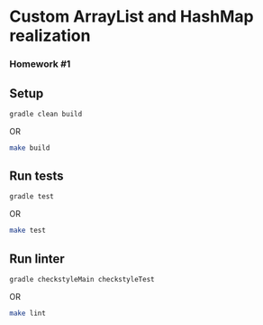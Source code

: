 # Custom ArrayList and HashMap realization

### Homework #1

## Setup

```bash
gradle clean build
```
OR
```bash
make build
```

## Run tests

```bash
gradle test
```
OR
```bash
make test
```

## Run linter

```bash
gradle checkstyleMain checkstyleTest
```
OR
```bash
make lint
```
